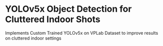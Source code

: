 # YOLOv5x Object Detection for Cluttered Indoor Shots
Implements Custom Trained YOLOv5x on VPLab Dataset to improve results on cluttered indoor settings
